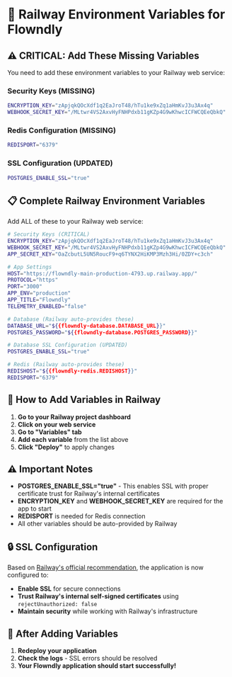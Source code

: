 # 🚀 Railway Environment Variables for Flowndly

## ⚠️ CRITICAL: Add These Missing Variables

You need to add these environment variables to your Railway web service:

### **Security Keys (MISSING)**
```bash
ENCRYPTION_KEY="zApjqkQOcXdf1q2EaJroT48/hTu1ke9xZq1aHmKvJ3u3Ax4q"
WEBHOOK_SECRET_KEY="/MLtwr4VS2AxvHyFNHPdxb11gKZp4G9wKhwcICFWCQEeQbkQ"
```

### **Redis Configuration (MISSING)**
```bash
REDISPORT="6379"
```

### **SSL Configuration (UPDATED)**
```bash
POSTGRES_ENABLE_SSL="true"
```

## 📋 **Complete Railway Environment Variables**

Add ALL of these to your Railway web service:

```bash
# Security Keys (CRITICAL)
ENCRYPTION_KEY="zApjqkQOcXdf1q2EaJroT48/hTu1ke9xZq1aHmKvJ3u3Ax4q"
WEBHOOK_SECRET_KEY="/MLtwr4VS2AxvHyFNHPdxb11gKZp4G9wKhwcICFWCQEeQbkQ"
APP_SECRET_KEY="OaZcbutL5UN5RoucF9+q6TYNX2HiKMP3Mzh3Hi/0ZDY+c3ch"

# App Settings
HOST="https://flowndly-main-production-4793.up.railway.app/"
PROTOCOL="https"
PORT="3000"
APP_ENV="production"
APP_TITLE="Flowndly"
TELEMETRY_ENABLED="false"

# Database (Railway auto-provides these)
DATABASE_URL="${{flowndly-database.DATABASE_URL}}"
POSTGRES_PASSWORD="${{flowndly-database.POSTGRES_PASSWORD}}"

# Database SSL Configuration (UPDATED)
POSTGRES_ENABLE_SSL="true"

# Redis (Railway auto-provides these)
REDISHOST="${{flowndly-redis.REDISHOST}}"
REDISPORT="6379"
```

## 🔧 **How to Add Variables in Railway**

1. **Go to your Railway project dashboard**
2. **Click on your web service**
3. **Go to "Variables" tab**
4. **Add each variable** from the list above
5. **Click "Deploy"** to apply changes

## ⚠️ **Important Notes**

- **POSTGRES_ENABLE_SSL="true"** - This enables SSL with proper certificate trust for Railway's internal certificates
- **ENCRYPTION_KEY** and **WEBHOOK_SECRET_KEY** are required for the app to start
- **REDISPORT** is needed for Redis connection
- All other variables should be auto-provided by Railway

## 🔒 **SSL Configuration**

Based on [Railway's official recommendation](https://station.railway.com/questions/error-self-signed-certificate-with-bett-70c003a4), the application is now configured to:
- **Enable SSL** for secure connections
- **Trust Railway's internal self-signed certificates** using `rejectUnauthorized: false`
- **Maintain security** while working with Railway's infrastructure

## 🎯 **After Adding Variables**

1. **Redeploy your application**
2. **Check the logs** - SSL errors should be resolved
3. **Your Flowndly application should start successfully!**
